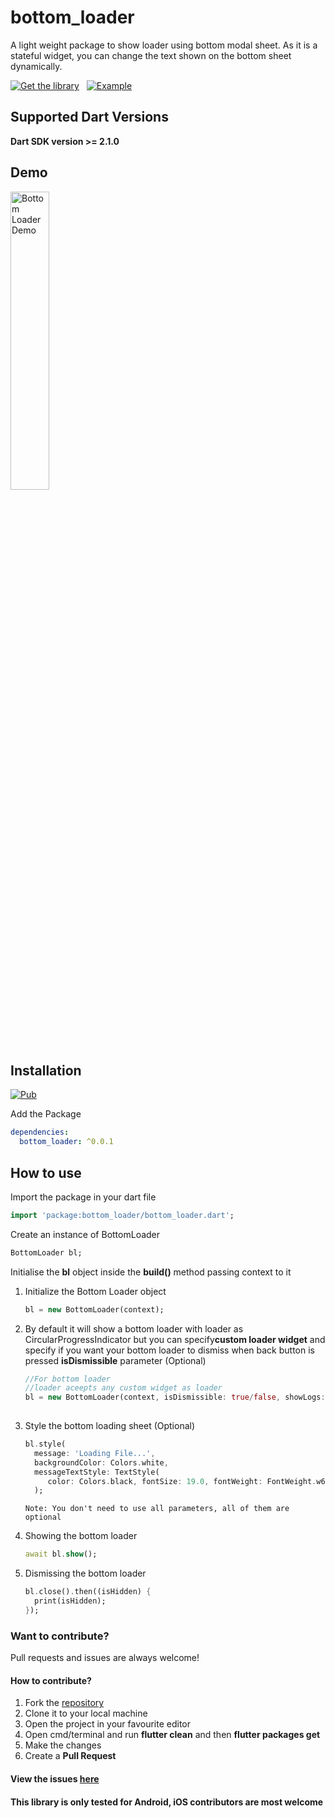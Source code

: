 # bottom_loader

A light weight package to show loader using bottom modal sheet. As it is a stateful widget, you can change the text shown on the bottom sheet dynamically.

[![Get the library](https://img.shields.io/badge/Get%20library-pub-blue)](https://pub.dev/packages/progress_dialog) &nbsp; [![Example](https://img.shields.io/badge/Example-Ex-success)](https://pub.dev/packages/progress_dialog#-example-tab-)



## Supported Dart Versions
**Dart SDK version >= 2.1.0**


## Demo

<img src="" height="35%" width="35%"  alt="Bottom Loader Demo"/> 


## Installation
[![Pub](https://img.shields.io/badge/pub-1.2.0-blue)](https://pub.dev/packages/bottom_loader)

Add the Package
```yaml
dependencies:
  bottom_loader: ^0.0.1
```

## How to use



Import the package in your dart file

```dart
import 'package:bottom_loader/bottom_loader.dart';
```
Create an instance of BottomLoader
```dart
BottomLoader bl;
```

Initialise the **bl** object inside the **build()** method passing context to it

<ol>
<li> Initialize the Bottom Loader object <br>  

```dart
bl = new BottomLoader(context);
```
</li>


<li> By default it will show a bottom loader with loader as CircularProgressIndicator but you can specify<b>custom loader widget</b>  and specify if you want your bottom loader to dismiss when back button is pressed <b>isDismissible</b> parameter (Optional) <br/>

```dart
//For bottom loader
//loader aceepts any custom widget as loader
bl = new BottomLoader(context, isDismissible: true/false, showLogs: true/false,loader: CircularProgressIndicator());
    
```
</li>

  
<li>Style the bottom loading sheet (Optional)<br/>

```dart
bl.style(
  message: 'Loading File...',
  backgroundColor: Colors.white,
  messageTextStyle: TextStyle(
     color: Colors.black, fontSize: 19.0, fontWeight: FontWeight.w600)
  );
```
```note
Note: You don't need to use all parameters, all of them are optional
```

</li>

<li>Showing the bottom loader<br>
  
```dart
await bl.show();
```
</li>



<li>
Dismissing the bottom loader<br/>
  
```dart
bl.close().then((isHidden) {
  print(isHidden);
});
```

</li>  

</ol>



### Want to contribute? 
Pull requests and issues are always welcome!

#### How to contribute?
<ol>
  <li> Fork the <a href="https://github.com/akshay512/bottom_loader">repository</a></li>
  <li> Clone it to your local machine </li>
  <li> Open the project in your favourite editor </li>  
  <li> Open cmd/terminal and run <b>flutter clean</b> and then <b>flutter packages get</b> </li>
  <li> Make the changes </li>
  <li> Create a <b>Pull Request</b> </li>
</ol>

#### View the issues [here](https://github.com/akshay512/bottom_loader/issues)

#### This library is only tested for Android, iOS contributors are most welcome